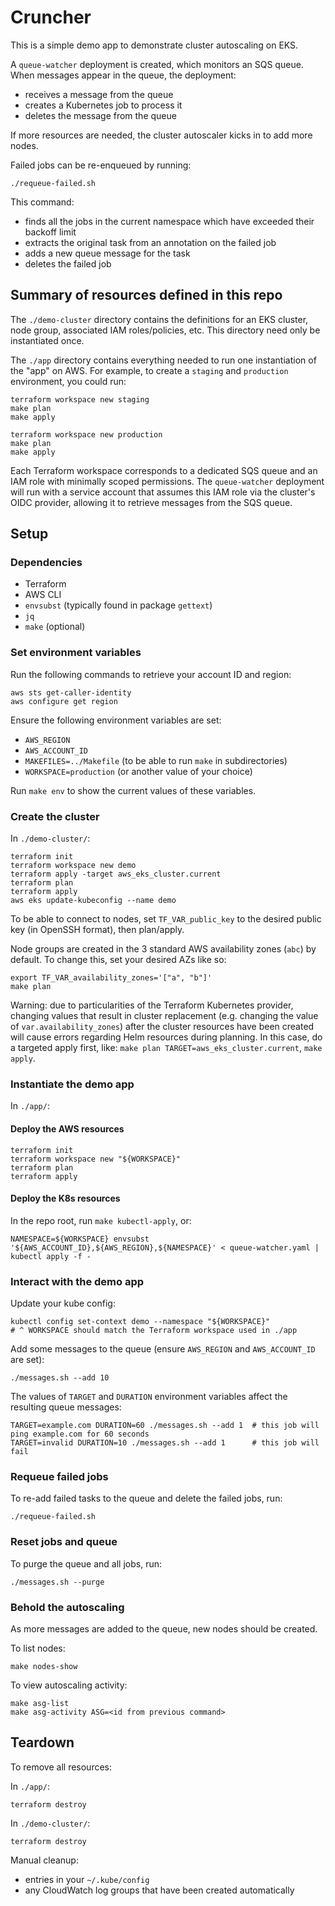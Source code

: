 # Cruncher

This is a simple demo app to demonstrate cluster autoscaling on EKS.

A `queue-watcher` deployment is created, which monitors an SQS queue. When messages appear in the queue, the deployment:

- receives a message from the queue
- creates a Kubernetes job to process it
- deletes the message from the queue

If more resources are needed, the cluster autoscaler kicks in to add more nodes.

Failed jobs can be re-enqueued by running:

```
./requeue-failed.sh
```

This command:
- finds all the jobs in the current namespace which have exceeded their backoff limit
- extracts the original task from an annotation on the failed job
- adds a new queue message for the task
- deletes the failed job

## Summary of resources defined in this repo

The `./demo-cluster` directory contains the definitions for an EKS cluster, node group, associated IAM roles/policies, etc. This directory need only be instantiated once.

The `./app` directory contains everything needed to run one instantiation of the "app" on AWS. For example, to create a `staging` and `production` environment, you could run:

```
terraform workspace new staging
make plan
make apply

terraform workspace new production
make plan
make apply
```

Each Terraform workspace corresponds to a dedicated SQS queue and an IAM role with minimally scoped permissions. The `queue-watcher` deployment will run with a service account that assumes this IAM role via the cluster's OIDC provider, allowing it to retrieve messages from the SQS queue.

## Setup

### Dependencies

- Terraform
- AWS CLI
- `envsubst` (typically found in package `gettext`)
- `jq`
- `make` (optional)

### Set environment variables

Run the following commands to retrieve your account ID and region:

```
aws sts get-caller-identity
aws configure get region
```

Ensure the following environment variables are set:

- `AWS_REGION`
- `AWS_ACCOUNT_ID`
- `MAKEFILES=../Makefile` (to be able to run `make` in subdirectories)
- `WORKSPACE=production` (or another value of your choice)

Run `make env` to show the current values of these variables.

### Create the cluster

In `./demo-cluster/`:

```
terraform init
terraform workspace new demo
terraform apply -target aws_eks_cluster.current
terraform plan
terraform apply
aws eks update-kubeconfig --name demo
```

To be able to connect to nodes, set `TF_VAR_public_key` to the desired public key (in OpenSSH format), then plan/apply.

Node groups are created in the 3 standard AWS availability zones (`abc`) by default. To change this, set your desired AZs like so:

```
export TF_VAR_availability_zones='["a", "b"]'
make plan
```

Warning: due to particularities of the Terraform Kubernetes provider, changing values that result in cluster replacement (e.g. changing the value of `var.availability_zones`) after the cluster resources have been created will cause errors regarding Helm resources during planning. In this case, do a targeted apply first, like: `make plan TARGET=aws_eks_cluster.current`, `make apply`.

### Instantiate the demo app

In `./app/`:

#### Deploy the AWS resources

```
terraform init
terraform workspace new "${WORKSPACE}"
terraform plan
terraform apply
```

#### Deploy the K8s resources

In the repo root, run `make kubectl-apply`, or:

```
NAMESPACE=${WORKSPACE} envsubst '${AWS_ACCOUNT_ID},${AWS_REGION},${NAMESPACE}' < queue-watcher.yaml | kubectl apply -f -
```

### Interact with the demo app

Update your kube config:

```
kubectl config set-context demo --namespace "${WORKSPACE}"
# ^ WORKSPACE should match the Terraform workspace used in ./app
```

Add some messages to the queue (ensure `AWS_REGION` and `AWS_ACCOUNT_ID` are set):

```
./messages.sh --add 10
```

The values of `TARGET` and `DURATION` environment variables affect the resulting queue messages:


```
TARGET=example.com DURATION=60 ./messages.sh --add 1  # this job will ping example.com for 60 seconds
TARGET=invalid DURATION=10 ./messages.sh --add 1      # this job will fail
```

### Requeue failed jobs

To re-add failed tasks to the queue and delete the failed jobs, run:

```
./requeue-failed.sh
```

### Reset jobs and queue

To purge the queue and all jobs, run:

```
./messages.sh --purge
```

### Behold the autoscaling

As more messages are added to the queue, new nodes should be created.

To list nodes:

```
make nodes-show
```

To view autoscaling activity:

```
make asg-list
make asg-activity ASG=<id from previous command>
```

## Teardown

To remove all resources:

In `./app/`:

```
terraform destroy
```

In `./demo-cluster/`:

```
terraform destroy
```

Manual cleanup:
- entries in your `~/.kube/config`
- any CloudWatch log groups that have been created automatically
